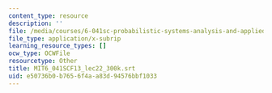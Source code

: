 ```yaml
---
content_type: resource
description: ''
file: /media/courses/6-041sc-probabilistic-systems-analysis-and-applied-probability-fall-2013/e50736b0b7656f4aa83d94576bbf1033_MIT6_041SCF13_lec22_300k.srt
file_type: application/x-subrip
learning_resource_types: []
ocw_type: OCWFile
resourcetype: Other
title: MIT6_041SCF13_lec22_300k.srt
uid: e50736b0-b765-6f4a-a83d-94576bbf1033
---
```

